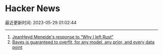 # Hacker News

最近更新时间: 2023-05-29 01:02:44

--- 
1. [JeanHeyd Meneide&#x27;s response to “Why I left Rust”](https://pony.social/@thephd/110446817486174177) 
2. [Bayes is guaranteed to overfit, for any model, any prior, and every data point](https://www.yulingyao.com/blog/2023/overfit/) 

